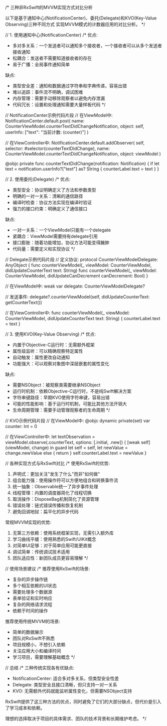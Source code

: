 /* 
三种非RxSwift的MVVM实现方式对比分析

以下是基于通知中心(NotificationCenter)、委托(Delegate)和KVO(Key-Value Observing)三种不同方式
实现MVVM模式的计数器应用的对比分析。
*/

// 1. 使用通知中心(NotificationCenter)
/*
优点:
- 多对多关系：一个发送者可以通知多个接收者，一个接收者可以从多个发送者接收通知
- 松耦合：发送者不需要知道接收者的存在
- 易于广播：全局事件通知简单

缺点:
- 类型安全差：通知和数据通过字符串和字典传递，容易出错
- 难以追踪：事件流不明确，调试困难
- 内存管理：需要手动移除观察者以避免内存泄漏
- 代码冗长：设置和处理通知需要大量样板代码
*/

// NotificationCenter示例代码片段
// 在ViewModel中:
NotificationCenter.default.post(
    name: CounterViewModel.counterTextDidChangeNotification,
    object: self,
    userInfo: ["text": "当前计数: \(counter)"]
)

// 在ViewController中:
NotificationCenter.default.addObserver(
    self,
    selector: #selector(counterTextDidChange),
    name: CounterViewModel.counterTextDidChangeNotification,
    object: viewModel
)

@objc private func counterTextDidChange(notification: Notification) {
    if let text = notification.userInfo?["text"] as? String {
        counterLabel.text = text
    }
}


// 2. 使用委托(Delegate)
/*
优点:
- 类型安全：协议明确定义了方法和参数类型
- 明确的一对一关系：清晰的通信路径
- 编译时检查：协议方法实现在编译时验证
- 强力的接口约束：明确定义了通信接口

缺点:
- 一对一关系：一个ViewModel只能有一个delegate
- 紧耦合：ViewModel需要持有delegate引用
- 接口膨胀：随着功能增加，协议方法可能变得臃肿
- 代码量：需要定义和实现协议
*/

// Delegate示例代码片段
// 定义协议:
protocol CounterViewModelDelegate: AnyObject {
    func counterViewModel(_ viewModel: CounterViewModel, didUpdateCounterText text: String)
    func counterViewModel(_ viewModel: CounterViewModel, didUpdateCanDecrement canDecrement: Bool)
}

// 在ViewModel中:
weak var delegate: CounterViewModelDelegate?

// 发送事件:
delegate?.counterViewModel(self, didUpdateCounterText: getCounterText())

// 在ViewController中:
func counterViewModel(_ viewModel: CounterViewModel, didUpdateCounterText text: String) {
    counterLabel.text = text
}


// 3. 使用KVO(Key-Value Observing)
/*
优点:
- 内置于Objective-C运行时：无需额外框架
- 属性级监听：可以精确观察特定属性
- 自动触发：属性更改自动通知
- 功能强大：可以观察对象图中深层嵌套的属性变化

缺点:
- 需要NSObject：被观察类需要继承NSObject
- 运行时机制：依赖Objective-C运行时，不是纯Swift解决方案
- 字符串键路径：早期KVO使用字符串键，容易出错
- 可能的性能影响：基于运行时机制，可能比其他方法开销大
- 生命周期管理：需要手动管理观察者的生命周期
*/

// KVO示例代码片段
// 在ViewModel中:
@objc dynamic private(set) var counter: Int = 0

// 在ViewController中:
let textObservation = viewModel.observe(\.counterText, options: [.initial, .new]) { [weak self] (viewModel, change) in
    guard let self = self, let newValue = change.newValue else { return }
    self.counterLabel.text = newValue
}


// 各种实现方式与RxSwift对比
/*
使用RxSwift的优势:
1. 声明式：更加关注"发生了什么"而非"如何做"
2. 组合能力强：使用操作符可以方便地组合和转换事件流
3. 统一抽象：Observable统一了异步事件处理
4. 线程管理：内置的调度器简化了线程切换
5. 取消操作：DisposeBag机制简化了资源管理
6. 错误处理：链式错误传播和恢复机制
7. 避免回调地狱：扁平化的异步代码

常规MVVM实现的优势:
1. 无第三方依赖：使用系统框架实现，无需引入额外库
2. 学习曲线平缓：使用熟悉的Swift/UIKit概念
3. 对简单UI足够：对于简单应用可能更直接
4. 调试简单：传统调试技术适用
5. 团队适应性：新团队成员更容易理解
*/

// 使用场景建议
/*
推荐使用RxSwift的场景:
- 复杂的异步操作链
- 多个相互依赖的UI状态
- 需要处理多个数据源
- 表单验证和实时响应
- 复杂的网络请求流程
- 依赖于时间的操作

推荐使用传统MVVM的场景:
- 简单的数据展示
- 团队对RxSwift不熟悉
- 项目规模小，不想引入依赖
- 关注应用大小和编译时间
- 学习项目，需要理解基础概念
*/

// 总结
/*
三种传统实现各有优缺点:

- NotificationCenter: 适合多对多关系，但类型安全性差
- Delegate: 类型安全且接口清晰，但只支持一对一关系
- KVO: 无需额外代码就能监听属性变化，但需要NSObject支持

RxSwift提供了这三种方法的优点，同时避免了它们的大部分缺点，但代价是引入了学习成本和依赖。

理想的选择取决于项目的具体需求、团队的技术背景和长期维护考虑。
*/
